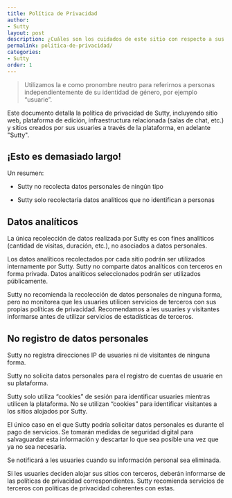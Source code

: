 ```yaml
---
title: Política de Privacidad
author:
- Sutty
layout: post
description: ¿Cuáles son los cuidados de este sitio con respecto a sus usuaries y visitantes?
permalink: politica-de-privacidad/
categories:
- Sutty
order: 1
---
```


> Utilizamos la e como pronombre neutro para referirnos a personas
> independientemente de su identidad de género, por ejemplo “usuarie”.

Este documento detalla la política de privacidad de Sutty, incluyendo
sitio web, plataforma de edición, infraestructura relacionada (salas de
chat, etc.) y sitios creados por sus usuaries a través de la plataforma,
en adelante "Sutty".

## ¡Esto es demasiado largo!

Un resumen:

* Sutty no recolecta datos personales de ningún tipo

* Sutty solo recolectaría datos analíticos que no identifican a
  personas

## Datos analíticos

La única recolección de datos realizada por Sutty es con fines
analíticos (cantidad de visitas, duración, etc.), no asociados a datos
personales.

Los datos analíticos recolectados por cada sitio podrán ser utilizados
internamente por Sutty.  Sutty no comparte datos analíticos con
terceros en forma privada.  Datos analíticos seleccionados podrán ser
utilizados públicamente.

Sutty no recomienda la recolección de datos personales de ninguna forma,
pero no monitorea que les usuaries utilicen servicios de terceros con
sus propias políticas de privacidad.  Recomendamos a les usuaries y
visitantes informarse antes de utilizar servicios de estadísticas de
terceros.

## No registro de datos personales

Sutty no registra direcciones IP de usuaries ni de visitantes de ninguna
forma.

Sutty no solicita datos personales para el registro de cuentas de
usuarie en su plataforma.

Sutty solo utiliza “cookies” de sesión para identificar usuaries
mientras utilicen la plataforma.  No se utilizan “cookies” para
identificar visitantes a los sitios alojados por Sutty.

El único caso en el que Sutty podría solicitar datos personales es
durante el pago de servicios.  Se tomarán medidas de seguridad digital
para salvaguardar esta información y descartar lo que sea posible una
vez que ya no sea necesaria.

Se notificará a les usuaries cuando su información personal sea
eliminada.

Si les usuaries deciden alojar sus sitios con terceros, deberán
informarse de las políticas de privacidad correspondientes.  Sutty
recomienda servicios de terceros con políticas de privacidad coherentes
con estas.

